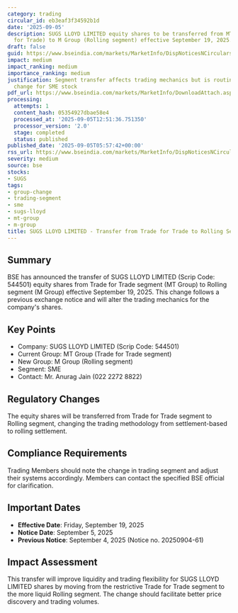 ```yaml
---
category: trading
circular_id: eb3eaf3f34592b1d
date: '2025-09-05'
description: SUGS LLOYD LIMITED equity shares to be transferred from MT Group (Trade
  for Trade) to M Group (Rolling segment) effective September 19, 2025.
draft: false
guid: https://www.bseindia.com/markets/MarketInfo/DispNoticesNCirculars.aspx?Noticeid={8A1763A0-A4E9-43E4-9A59-0EC780B3C6EB}&noticeno=20250905-1&dt=09/05/2025&icount=1&totcount=30&flag=0
impact: medium
impact_ranking: medium
importance_ranking: medium
justification: Segment transfer affects trading mechanics but is routine operational
  change for SME stock
pdf_url: https://www.bseindia.com/markets/MarketInfo/DownloadAttach.aspx?id=20250905-1&attachedId=
processing:
  attempts: 1
  content_hash: 05354927dbae58e4
  processed_at: '2025-09-05T12:51:36.751350'
  processor_version: '2.0'
  stage: completed
  status: published
published_date: '2025-09-05T05:57:42+00:00'
rss_url: https://www.bseindia.com/markets/MarketInfo/DispNoticesNCirculars.aspx?Noticeid={8A1763A0-A4E9-43E4-9A59-0EC780B3C6EB}&noticeno=20250905-1&dt=09/05/2025&icount=1&totcount=30&flag=0
severity: medium
source: bse
stocks:
- SUGS
tags:
- group-change
- trading-segment
- sme
- sugs-lloyd
- mt-group
- m-group
title: SUGS LLOYD LIMITED - Transfer from Trade for Trade to Rolling Segment
---
```


## Summary

BSE has announced the transfer of SUGS LLOYD LIMITED (Scrip Code: 544501) equity shares from Trade for Trade segment (MT Group) to Rolling segment (M Group) effective September 19, 2025. This change follows a previous exchange notice and will alter the trading mechanics for the company's shares.

## Key Points

- Company: SUGS LLOYD LIMITED (Scrip Code: 544501)
- Current Group: MT Group (Trade for Trade segment)
- New Group: M Group (Rolling segment)
- Segment: SME
- Contact: Mr. Anurag Jain (022 2272 8822)

## Regulatory Changes

The equity shares will be transferred from Trade for Trade segment to Rolling segment, changing the trading methodology from settlement-based to rolling settlement.

## Compliance Requirements

Trading Members should note the change in trading segment and adjust their systems accordingly. Members can contact the specified BSE official for clarification.

## Important Dates

- **Effective Date**: Friday, September 19, 2025
- **Notice Date**: September 5, 2025
- **Previous Notice**: September 4, 2025 (Notice no. 20250904-61)

## Impact Assessment

This transfer will improve liquidity and trading flexibility for SUGS LLOYD LIMITED shares by moving from the restrictive Trade for Trade segment to the more liquid Rolling segment. The change should facilitate better price discovery and trading volumes.